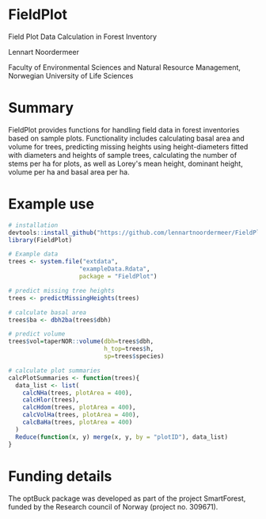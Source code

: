 # FieldPlot
Field Plot Data Calculation in Forest Inventory

Lennart Noordermeer 

Faculty of Environmental Sciences and Natural Resource Management, Norwegian University of Life Sciences

# Summary

FieldPlot provides functions for handling field data in forest inventories based on sample plots. Functionality includes calculating basal area and volume for trees, predicting missing heights using height-diameters fitted with diameters and heights of sample trees, calculating the number of stems per ha for plots, as well as Lorey's mean height, dominant height, volume per ha and basal area per ha.  


# Example use
```r
# installation
devtools::install_github("https://github.com/lennartnoordermeer/FieldPlot")
library(FieldPlot)

# Example data
trees <- system.file("extdata",
                    "exampleData.Rdata",
                    package = "FieldPlot")

# predict missing tree heights
trees <- predictMissingHeights(trees)

# calculate basal area
trees$ba <- dbh2ba(trees$dbh)

# predict volume
trees$vol=taperNOR::volume(dbh=trees$dbh,
                           h_top=trees$h,
                           sp=trees$species)

# calculate plot summaries
calcPlotSummaries <- function(trees){
  data_list <- list(
    calcNHa(trees, plotArea = 400),
    calcHlor(trees),
    calcHdom(trees, plotArea = 400),
    calcVolHa(trees, plotArea = 400),
    calcBaHa(trees, plotArea = 400)
  )
  Reduce(function(x, y) merge(x, y, by = "plotID"), data_list)
}

```
# Funding details

The optBuck package was developed as part of the project SmartForest, funded by the Research council of Norway (project no. 309671). 
